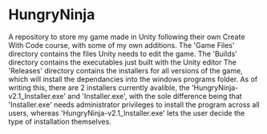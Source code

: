 # HungryNinja
A repository to store my game made in Unity following their own Create With Code course, with some of my own additions.
The 'Game Files' directory contains the files Unity needs to edit the game.
The 'Builds' directory contains the executables just built with the Unity editor
The 'Releases' directory contains the installers for all versions of the game, which will install the dependancies into the windows programs folder.
    As of writing this, there are 2 installers currently avalible, the 'HungryNinja-v2.1_Installer.exe' and 'Installer.exe', with the sole difference being that 'Installer.exe' needs administrator privileges to install the program across all users, whereas 'HungryNinja-v2.1_Installer.exe' lets the user decide the type of installation themselves.